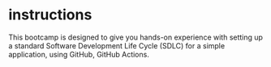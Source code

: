 # instructions
This bootcamp is designed to give you hands-on experience with setting up a standard Software Development Life Cycle (SDLC) for a simple application, using GitHub, GitHub Actions.
